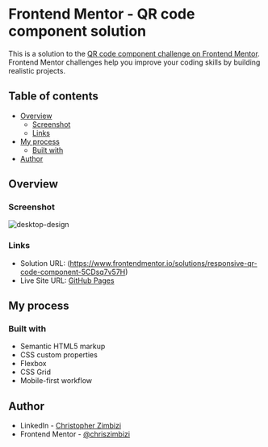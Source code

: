 # Frontend Mentor - QR code component solution

This is a solution to the [QR code component challenge on Frontend Mentor](https://www.frontendmentor.io/challenges/qr-code-component-iux_sIO_H). Frontend Mentor challenges help you improve your coding skills by building realistic projects. 

## Table of contents

- [Overview](#overview)
  - [Screenshot](#screenshot)
  - [Links](#links)
- [My process](#my-process)
  - [Built with](#built-with)
 - [Author](#author)


## Overview

### Screenshot
![desktop-design](https://user-images.githubusercontent.com/121321293/237016295-08d6bd56-fd00-435e-888d-3bc68db40a18.png)


### Links

- Solution URL: (https://www.frontendmentor.io/solutions/responsive-qr-code-component-5CDsq7v57H)
- Live Site URL: [GitHub Pages](https://chriszimbizi.github.io/qr-code-component-main/)

## My process

### Built with

- Semantic HTML5 markup
- CSS custom properties
- Flexbox
- CSS Grid
- Mobile-first workflow
## Author
- LinkedIn - [Christopher Zimbizi](http://www.linkedin.com/in/chriszimbizi)
- Frontend Mentor - [@chriszimbizi](https://www.frontendmentor.io/profile/chriszimbizi)
